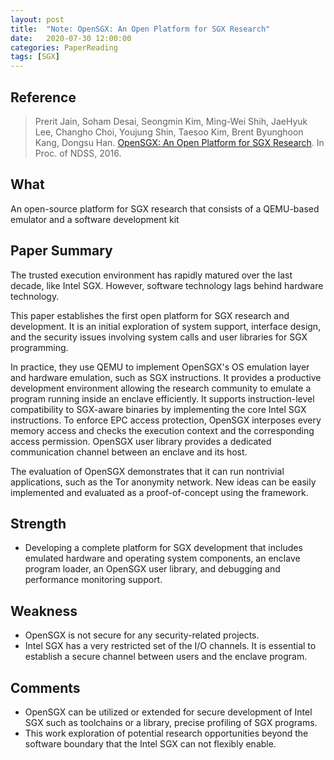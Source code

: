 ```yaml
---
layout: post
title:  "Note: OpenSGX: An Open Platform for SGX Research"
date:   2020-07-30 12:00:00
categories: PaperReading
tags: [SGX]
---
```


## Reference

> Prerit Jain, Soham Desai, Seongmin Kim, Ming-Wei Shih, JaeHyuk Lee, Changho Choi, Youjung Shin, Taesoo Kim, Brent Byunghoon Kang, Dongsu Han. [OpenSGX: An Open Platform for SGX Research](https://cysec.kaist.ac.kr/publications/jain-opensgx.pdf). In Proc. of NDSS, 2016.

## What

An open-source platform for SGX research that consists of a QEMU-based emulator and a software development kit

<!-- more -->

## Paper Summary

The trusted execution environment has rapidly matured over the last decade, like Intel SGX. However, software technology lags behind hardware technology.

This paper establishes the first open platform for SGX research and development. It is an initial exploration of system support, interface design, and the security issues involving system calls and user libraries for SGX programming.

In practice, they use QEMU to implement OpenSGX's OS emulation layer and hardware emulation, such as SGX instructions. It provides a productive development environment allowing the research community to emulate a program running inside an enclave efficiently. It supports instruction-level compatibility to SGX-aware binaries by implementing the core Intel SGX instructions. To enforce EPC access protection, OpenSGX interposes every memory access and checks the execution context and the corresponding access permission. OpenSGX user library provides a dedicated communication channel between an enclave and its host.

The evaluation of OpenSGX demonstrates that it can run nontrivial applications, such as the Tor anonymity network. New ideas can be easily implemented and evaluated as a proof-of-concept using the framework.

## Strength

* Developing a complete platform for SGX development that includes emulated hardware and operating system components, an enclave program loader, an OpenSGX user library, and debugging and performance monitoring support.

## Weakness

* OpenSGX is not secure for any security-related projects.
* Intel SGX has a very restricted set of the I/O channels. It is essential to establish a secure channel between users and the enclave program.

## Comments

* OpenSGX can be utilized or extended for secure development of Intel SGX such as toolchains or a library, precise profiling of SGX programs.
* This work exploration of potential research opportunities beyond the software boundary that the Intel SGX can not flexibly enable.
